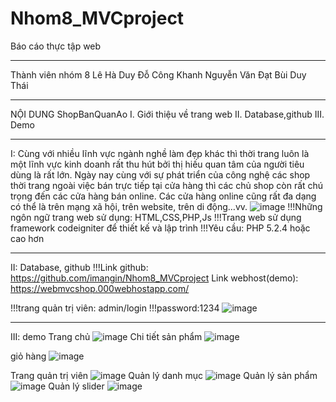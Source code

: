 # Nhom8_MVCproject
Báo cáo thực tập web
**************************
Thành viên nhóm 8
Lê Hà Duy
Đỗ Công Khanh
Nguyễn Văn Đạt
Bùi Duy Thái
*************************
NỘI DUNG ShopBanQuanAo
I. Giới thiệu về trang web
II. Database,github
III. Demo
*************************
I: Cùng với nhiều lĩnh vực ngành nghề làm đẹp khác thì thời trang luôn là một lĩnh vực kinh doanh rất thu hút bởi thị hiếu quan tâm của người tiêu dùng là rất lớn. Ngày nay cùng với sự phát triển của công nghệ các shop thời trang ngoài việc bán trực tiếp tại cửa hàng thì các chủ shop còn rất chú trọng đến các cửa hàng bán online. Các cửa hàng online cũng rất đa dạng có thể là trên mạng xã hội, trên website, trên di động…vv.
![image](https://user-images.githubusercontent.com/66197800/144022161-faa4209b-3679-4443-b862-4182a8a70e93.png)
!!!Những ngôn ngữ trang web sử dụng: HTML,CSS,PHP,Js
!!!Trang web sử dụng framework codeigniter để thiết kế và lập trình
!!!Yêu cầu: PHP 5.2.4 hoặc cao hơn
***************************
II: Database, github
!!!Link github: https://github.com/imangin/Nhom8_MVCproject
Link webhost(demo): https://webmvcshop.000webhostapp.com/

!!!trang quản trị viên: admin/login
!!!password:1234
![image](https://user-images.githubusercontent.com/66197800/144025035-fad57644-e33c-4254-8a4a-ae594857cbc5.png)
***************************
III: demo
Trang chủ
![image](https://user-images.githubusercontent.com/66197800/144025907-80b6e497-697a-4be7-80dc-6e3aed6bb617.png)
Chi tiết sản phẩm
![image](https://user-images.githubusercontent.com/66197800/144026058-cd2f8aa8-41e9-4e26-a8f6-1277d8c09f47.png)

giỏ hàng
![image](https://user-images.githubusercontent.com/66197800/144026131-db7038bc-0895-4e36-baf4-8b2eccecdbd8.png)

Trang quản trị viên
![image](https://user-images.githubusercontent.com/66197800/144022409-0476d517-1a21-4496-93d5-993e99e1a748.png)
Quản lý danh mục
![image](https://user-images.githubusercontent.com/66197800/144022509-4d39481e-fbcd-4d00-963f-424e953e7038.png)
Quản lý sản phẩm
![image](https://user-images.githubusercontent.com/66197800/144025505-e020efa1-3da0-45d3-8522-3a0c3ce30aa3.png)
Quản lý slider
![image](https://user-images.githubusercontent.com/66197800/144025621-2e428eae-1bcd-48f9-a6e7-ab25374bc981.png)

